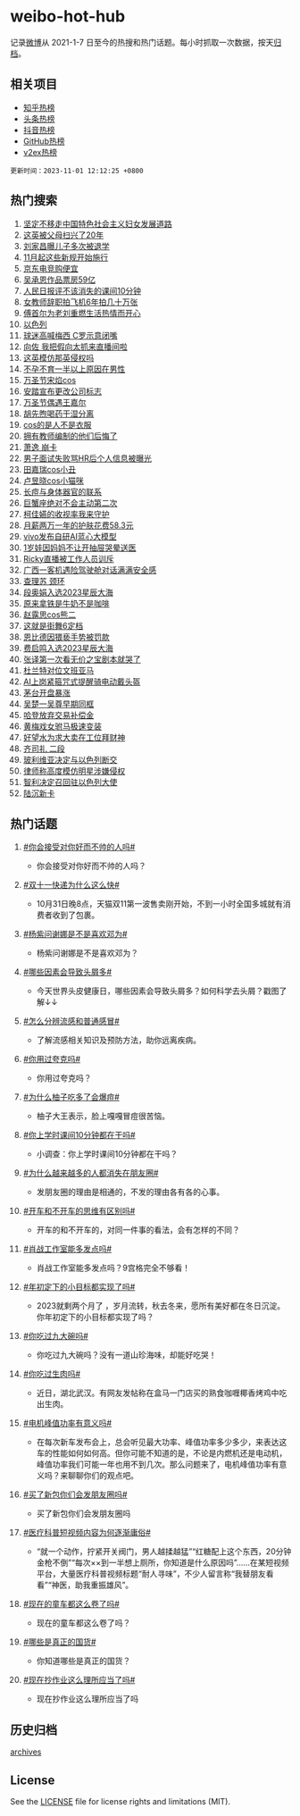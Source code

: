 # weibo-hot-hub

记录[微博](https://www.weibo.com)从 2021-1-7 日至今的热搜和热门话题。每小时抓取一次数据，按天[归档](archives)。

## 相关项目

- [知乎热榜](https://github.com/lonnyzhang423/zhihu-hot-hub)
- [头条热榜](https://github.com/lonnyzhang423/toutiao-hot-hub)
- [抖音热榜](https://github.com/lonnyzhang423/douyin-hot-hub)
- [GitHub热榜](https://github.com/lonnyzhang423/github-hot-hub)
- [v2ex热榜](https://github.com/lonnyzhang423/v2ex-hot-hub)


`更新时间：2023-11-01 12:12:25 +0800`

## 热门搜索

1. [坚定不移走中国特色社会主义妇女发展道路](https://m.weibo.cn/search?containerid=100103type%3D1%26t%3D10%26q%3D%23%E5%9D%9A%E5%AE%9A%E4%B8%8D%E7%A7%BB%E8%B5%B0%E4%B8%AD%E5%9B%BD%E7%89%B9%E8%89%B2%E7%A4%BE%E4%BC%9A%E4%B8%BB%E4%B9%89%E5%A6%87%E5%A5%B3%E5%8F%91%E5%B1%95%E9%81%93%E8%B7%AF%23&stream_entry_id=51&isnewpage=1&extparam=seat%3D1%26c_type%3D51%26pos%3D0%26cate%3D10103%26filter_type%3Drealtimehot%26q%3D%2523%25E5%259D%259A%25E5%25AE%259A%25E4%25B8%258D%25E7%25A7%25BB%25E8%25B5%25B0%25E4%25B8%25AD%25E5%259B%25BD%25E7%2589%25B9%25E8%2589%25B2%25E7%25A4%25BE%25E4%25BC%259A%25E4%25B8%25BB%25E4%25B9%2589%25E5%25A6%2587%25E5%25A5%25B3%25E5%258F%2591%25E5%25B1%2595%25E9%2581%2593%25E8%25B7%25AF%2523%26stream_entry_id%3D51%26dgr%3D0%26display_time%3D1698811944%26pre_seqid%3D1698811944221016300196)
1. [这英被父母扫兴了20年](https://m.weibo.cn/search?containerid=100103type%3D1%26t%3D10%26q%3D%23%E8%BF%99%E8%8B%B1%E8%A2%AB%E7%88%B6%E6%AF%8D%E6%89%AB%E5%85%B4%E4%BA%8620%E5%B9%B4%23&stream_entry_id=31&isnewpage=1&extparam=seat%3D1%26flag%3D1%26pos%3D0%26cate%3D5001%26lcate%3D5001%26filter_type%3Drealtimehot%26q%3D%2523%25E8%25BF%2599%25E8%258B%25B1%25E8%25A2%25AB%25E7%2588%25B6%25E6%25AF%258D%25E6%2589%25AB%25E5%2585%25B4%25E4%25BA%258620%25E5%25B9%25B4%2523%26dgr%3D0%26band_rank%3D1%26realpos%3D1%26stream_entry_id%3D31%26c_type%3D31%26display_time%3D1698811944%26pre_seqid%3D1698811944221016300196)
1. [刘家昌曝儿子多次被退学](https://m.weibo.cn/search?containerid=100103type%3D1%26t%3D10%26q%3D%23%E5%88%98%E5%AE%B6%E6%98%8C%E6%9B%9D%E5%84%BF%E5%AD%90%E5%A4%9A%E6%AC%A1%E8%A2%AB%E9%80%80%E5%AD%A6%23&stream_entry_id=31&isnewpage=1&extparam=seat%3D1%26flag%3D1%26pos%3D1%26cate%3D5001%26lcate%3D5001%26filter_type%3Drealtimehot%26q%3D%2523%25E5%2588%2598%25E5%25AE%25B6%25E6%2598%258C%25E6%259B%259D%25E5%2584%25BF%25E5%25AD%2590%25E5%25A4%259A%25E6%25AC%25A1%25E8%25A2%25AB%25E9%2580%2580%25E5%25AD%25A6%2523%26dgr%3D0%26band_rank%3D2%26realpos%3D2%26stream_entry_id%3D31%26c_type%3D31%26display_time%3D1698811944%26pre_seqid%3D1698811944221016300196)
1. [11月起这些新规开始施行](https://m.weibo.cn/search?containerid=100103type%3D1%26t%3D10%26q%3D%2311%E6%9C%88%E8%B5%B7%E8%BF%99%E4%BA%9B%E6%96%B0%E8%A7%84%E5%BC%80%E5%A7%8B%E6%96%BD%E8%A1%8C%23&stream_entry_id=31&isnewpage=1&extparam=seat%3D1%26flag%3D0%26pos%3D2%26cate%3D5001%26lcate%3D5001%26filter_type%3Drealtimehot%26q%3D%252311%25E6%259C%2588%25E8%25B5%25B7%25E8%25BF%2599%25E4%25BA%259B%25E6%2596%25B0%25E8%25A7%2584%25E5%25BC%2580%25E5%25A7%258B%25E6%2596%25BD%25E8%25A1%258C%2523%26dgr%3D0%26band_rank%3D3%26realpos%3D3%26stream_entry_id%3D31%26c_type%3D31%26display_time%3D1698811944%26pre_seqid%3D1698811944221016300196)
1. [京东电竞购便宜](https://m.weibo.cn/search?containerid=100103type%3D1%26t%3D10%26q%3D%23%E4%BA%AC%E4%B8%9C%E7%94%B5%E7%AB%9E%E8%B4%AD%E4%BE%BF%E5%AE%9C%23&stream_entry_id=31&isnewpage=1&extparam=seat%3D1%26topic_ad%3D1%26pos%3D3%26cate%3D5001%26stream_entry_id%3D31%26dgr%3D0%26band_rank%3D4%26adid%3D209895%26q%3D%2523%25E4%25BA%25AC%25E4%25B8%259C%25E7%2594%25B5%25E7%25AB%259E%25E8%25B4%25AD%25E4%25BE%25BF%25E5%25AE%259C%2523%26is_ad_pos%3D1%26lcate%3D5001%26c_type%3D31%26filter_type%3Drealtimehot%26display_time%3D1698811944%26pre_seqid%3D1698811944221016300196)
1. [吴承恩作品票房59亿](https://m.weibo.cn/search?containerid=100103type%3D1%26t%3D10%26q%3D%23%E5%90%B4%E6%89%BF%E6%81%A9%E4%BD%9C%E5%93%81%E7%A5%A8%E6%88%BF59%E4%BA%BF%23&stream_entry_id=31&isnewpage=1&extparam=seat%3D1%26flag%3D2%26pos%3D4%26cate%3D5001%26lcate%3D5001%26filter_type%3Drealtimehot%26q%3D%2523%25E5%2590%25B4%25E6%2589%25BF%25E6%2581%25A9%25E4%25BD%259C%25E5%2593%2581%25E7%25A5%25A8%25E6%2588%25BF59%25E4%25BA%25BF%2523%26dgr%3D0%26band_rank%3D4%26realpos%3D4%26stream_entry_id%3D31%26c_type%3D31%26display_time%3D1698811944%26pre_seqid%3D1698811944221016300196)
1. [人民日报评不该消失的课间10分钟](https://m.weibo.cn/search?containerid=100103type%3D1%26t%3D10%26q%3D%23%E4%BA%BA%E6%B0%91%E6%97%A5%E6%8A%A5%E8%AF%84%E4%B8%8D%E8%AF%A5%E6%B6%88%E5%A4%B1%E7%9A%84%E8%AF%BE%E9%97%B410%E5%88%86%E9%92%9F%23&stream_entry_id=31&isnewpage=1&extparam=seat%3D1%26flag%3D2%26pos%3D5%26cate%3D5001%26lcate%3D5001%26filter_type%3Drealtimehot%26q%3D%2523%25E4%25BA%25BA%25E6%25B0%2591%25E6%2597%25A5%25E6%258A%25A5%25E8%25AF%2584%25E4%25B8%258D%25E8%25AF%25A5%25E6%25B6%2588%25E5%25A4%25B1%25E7%259A%2584%25E8%25AF%25BE%25E9%2597%25B410%25E5%2588%2586%25E9%2592%259F%2523%26dgr%3D0%26band_rank%3D5%26realpos%3D5%26stream_entry_id%3D31%26c_type%3D31%26display_time%3D1698811944%26pre_seqid%3D1698811944221016300196)
1. [女教师辞职拍飞机6年拍几十万张](https://m.weibo.cn/search?containerid=100103type%3D1%26t%3D10%26q%3D%23%E5%A5%B3%E6%95%99%E5%B8%88%E8%BE%9E%E8%81%8C%E6%8B%8D%E9%A3%9E%E6%9C%BA6%E5%B9%B4%E6%8B%8D%E5%87%A0%E5%8D%81%E4%B8%87%E5%BC%A0%23&stream_entry_id=31&isnewpage=1&extparam=seat%3D1%26flag%3D32768%26pos%3D6%26cate%3D5001%26lcate%3D5001%26filter_type%3Drealtimehot%26q%3D%2523%25E5%25A5%25B3%25E6%2595%2599%25E5%25B8%2588%25E8%25BE%259E%25E8%2581%258C%25E6%258B%258D%25E9%25A3%259E%25E6%259C%25BA6%25E5%25B9%25B4%25E6%258B%258D%25E5%2587%25A0%25E5%258D%2581%25E4%25B8%2587%25E5%25BC%25A0%2523%26dgr%3D0%26band_rank%3D6%26realpos%3D6%26stream_entry_id%3D31%26c_type%3D31%26display_time%3D1698811944%26pre_seqid%3D1698811944221016300196)
1. [傅首尔为老刘重燃生活热情而开心](https://m.weibo.cn/search?containerid=100103type%3D1%26t%3D10%26q%3D%23%E5%82%85%E9%A6%96%E5%B0%94%E4%B8%BA%E8%80%81%E5%88%98%E9%87%8D%E7%87%83%E7%94%9F%E6%B4%BB%E7%83%AD%E6%83%85%E8%80%8C%E5%BC%80%E5%BF%83%23&stream_entry_id=31&isnewpage=1&extparam=seat%3D1%26flag%3D1%26pos%3D7%26cate%3D5001%26lcate%3D5001%26filter_type%3Drealtimehot%26q%3D%2523%25E5%2582%2585%25E9%25A6%2596%25E5%25B0%2594%25E4%25B8%25BA%25E8%2580%2581%25E5%2588%2598%25E9%2587%258D%25E7%2587%2583%25E7%2594%259F%25E6%25B4%25BB%25E7%2583%25AD%25E6%2583%2585%25E8%2580%258C%25E5%25BC%2580%25E5%25BF%2583%2523%26dgr%3D0%26band_rank%3D7%26realpos%3D7%26stream_entry_id%3D31%26c_type%3D31%26display_time%3D1698811944%26pre_seqid%3D1698811944221016300196)
1. [以色列](https://m.weibo.cn/search?containerid=100103type%3D1%26t%3D10%26q%3D%23%E4%BB%A5%E8%89%B2%E5%88%97%23&stream_entry_id=31&isnewpage=1&extparam=seat%3D1%26flag%3D16%26pos%3D8%26cate%3D5001%26lcate%3D5001%26filter_type%3Drealtimehot%26q%3D%2523%25E4%25BB%25A5%25E8%2589%25B2%25E5%2588%2597%2523%26dgr%3D0%26band_rank%3D8%26realpos%3D8%26stream_entry_id%3D31%26c_type%3D31%26display_time%3D1698811944%26pre_seqid%3D1698811944221016300196)
1. [球迷高喊梅西 C罗示意闭嘴](https://m.weibo.cn/search?containerid=100103type%3D1%26t%3D10%26q%3D%E7%90%83%E8%BF%B7%E9%AB%98%E5%96%8A%E6%A2%85%E8%A5%BF+C%E7%BD%97%E7%A4%BA%E6%84%8F%E9%97%AD%E5%98%B4&stream_entry_id=31&isnewpage=1&extparam=seat%3D1%26flag%3D1%26pos%3D9%26cate%3D5001%26lcate%3D5001%26filter_type%3Drealtimehot%26q%3D%25E7%2590%2583%25E8%25BF%25B7%25E9%25AB%2598%25E5%2596%258A%25E6%25A2%2585%25E8%25A5%25BF%2520C%25E7%25BD%2597%25E7%25A4%25BA%25E6%2584%258F%25E9%2597%25AD%25E5%2598%25B4%26dgr%3D0%26band_rank%3D9%26realpos%3D9%26stream_entry_id%3D31%26c_type%3D31%26display_time%3D1698811944%26pre_seqid%3D1698811944221016300196)
1. [向佐 我把假向太抓来直播间啦](https://m.weibo.cn/search?containerid=100103type%3D1%26t%3D10%26q%3D%E5%90%91%E4%BD%90+%E6%88%91%E6%8A%8A%E5%81%87%E5%90%91%E5%A4%AA%E6%8A%93%E6%9D%A5%E7%9B%B4%E6%92%AD%E9%97%B4%E5%95%A6&stream_entry_id=31&isnewpage=1&extparam=seat%3D1%26flag%3D0%26pos%3D10%26cate%3D5001%26lcate%3D5001%26filter_type%3Drealtimehot%26q%3D%25E5%2590%2591%25E4%25BD%2590%2520%25E6%2588%2591%25E6%258A%258A%25E5%2581%2587%25E5%2590%2591%25E5%25A4%25AA%25E6%258A%2593%25E6%259D%25A5%25E7%259B%25B4%25E6%2592%25AD%25E9%2597%25B4%25E5%2595%25A6%26dgr%3D0%26band_rank%3D10%26realpos%3D10%26stream_entry_id%3D31%26c_type%3D31%26display_time%3D1698811944%26pre_seqid%3D1698811944221016300196)
1. [这英模仿那英侵权吗](https://m.weibo.cn/search?containerid=100103type%3D1%26t%3D10%26q%3D%23%E8%BF%99%E8%8B%B1%E6%A8%A1%E4%BB%BF%E9%82%A3%E8%8B%B1%E4%BE%B5%E6%9D%83%E5%90%97%23&stream_entry_id=31&isnewpage=1&extparam=seat%3D1%26flag%3D1%26pos%3D11%26cate%3D5001%26lcate%3D5001%26filter_type%3Drealtimehot%26q%3D%2523%25E8%25BF%2599%25E8%258B%25B1%25E6%25A8%25A1%25E4%25BB%25BF%25E9%2582%25A3%25E8%258B%25B1%25E4%25BE%25B5%25E6%259D%2583%25E5%2590%2597%2523%26dgr%3D0%26band_rank%3D11%26realpos%3D11%26stream_entry_id%3D31%26c_type%3D31%26display_time%3D1698811944%26pre_seqid%3D1698811944221016300196)
1. [不孕不育一半以上原因在男性](https://m.weibo.cn/search?containerid=100103type%3D1%26t%3D10%26q%3D%23%E4%B8%8D%E5%AD%95%E4%B8%8D%E8%82%B2%E4%B8%80%E5%8D%8A%E4%BB%A5%E4%B8%8A%E5%8E%9F%E5%9B%A0%E5%9C%A8%E7%94%B7%E6%80%A7%23&stream_entry_id=31&isnewpage=1&extparam=seat%3D1%26flag%3D1%26pos%3D12%26cate%3D5001%26lcate%3D5001%26filter_type%3Drealtimehot%26q%3D%2523%25E4%25B8%258D%25E5%25AD%2595%25E4%25B8%258D%25E8%2582%25B2%25E4%25B8%2580%25E5%258D%258A%25E4%25BB%25A5%25E4%25B8%258A%25E5%258E%259F%25E5%259B%25A0%25E5%259C%25A8%25E7%2594%25B7%25E6%2580%25A7%2523%26dgr%3D0%26band_rank%3D12%26realpos%3D12%26stream_entry_id%3D31%26c_type%3D31%26display_time%3D1698811944%26pre_seqid%3D1698811944221016300196)
1. [万圣节宋焰cos](https://m.weibo.cn/search?containerid=100103type%3D1%26t%3D10%26q%3D%23%E4%B8%87%E5%9C%A3%E8%8A%82%E5%AE%8B%E7%84%B0cos%23&stream_entry_id=31&isnewpage=1&extparam=seat%3D1%26flag%3D1%26pos%3D13%26cate%3D5001%26lcate%3D5001%26filter_type%3Drealtimehot%26q%3D%2523%25E4%25B8%2587%25E5%259C%25A3%25E8%258A%2582%25E5%25AE%258B%25E7%2584%25B0cos%2523%26dgr%3D0%26band_rank%3D13%26realpos%3D13%26stream_entry_id%3D31%26c_type%3D31%26display_time%3D1698811944%26pre_seqid%3D1698811944221016300196)
1. [安踏宣布更改公司标志](https://m.weibo.cn/search?containerid=100103type%3D1%26t%3D10%26q%3D%23%E5%AE%89%E8%B8%8F%E5%AE%A3%E5%B8%83%E6%9B%B4%E6%94%B9%E5%85%AC%E5%8F%B8%E6%A0%87%E5%BF%97%23&stream_entry_id=31&isnewpage=1&extparam=seat%3D1%26flag%3D0%26pos%3D14%26cate%3D5001%26lcate%3D5001%26filter_type%3Drealtimehot%26q%3D%2523%25E5%25AE%2589%25E8%25B8%258F%25E5%25AE%25A3%25E5%25B8%2583%25E6%259B%25B4%25E6%2594%25B9%25E5%2585%25AC%25E5%258F%25B8%25E6%25A0%2587%25E5%25BF%2597%2523%26dgr%3D0%26band_rank%3D14%26realpos%3D14%26stream_entry_id%3D31%26c_type%3D31%26display_time%3D1698811944%26pre_seqid%3D1698811944221016300196)
1. [万圣节偶遇王嘉尔](https://m.weibo.cn/search?containerid=100103type%3D1%26t%3D10%26q%3D%23%E4%B8%87%E5%9C%A3%E8%8A%82%E5%81%B6%E9%81%87%E7%8E%8B%E5%98%89%E5%B0%94%23&stream_entry_id=31&isnewpage=1&extparam=seat%3D1%26flag%3D1%26pos%3D15%26cate%3D5001%26lcate%3D5001%26filter_type%3Drealtimehot%26q%3D%2523%25E4%25B8%2587%25E5%259C%25A3%25E8%258A%2582%25E5%2581%25B6%25E9%2581%2587%25E7%258E%258B%25E5%2598%2589%25E5%25B0%2594%2523%26dgr%3D0%26band_rank%3D15%26realpos%3D15%26stream_entry_id%3D31%26c_type%3D31%26display_time%3D1698811944%26pre_seqid%3D1698811944221016300196)
1. [胡先煦喝药干湿分离](https://m.weibo.cn/search?containerid=100103type%3D1%26t%3D10%26q%3D%23%E8%83%A1%E5%85%88%E7%85%A6%E5%96%9D%E8%8D%AF%E5%B9%B2%E6%B9%BF%E5%88%86%E7%A6%BB%23&stream_entry_id=31&isnewpage=1&extparam=seat%3D1%26flag%3D1%26pos%3D16%26cate%3D5001%26lcate%3D5001%26filter_type%3Drealtimehot%26q%3D%2523%25E8%2583%25A1%25E5%2585%2588%25E7%2585%25A6%25E5%2596%259D%25E8%258D%25AF%25E5%25B9%25B2%25E6%25B9%25BF%25E5%2588%2586%25E7%25A6%25BB%2523%26dgr%3D0%26band_rank%3D16%26realpos%3D16%26stream_entry_id%3D31%26c_type%3D31%26display_time%3D1698811944%26pre_seqid%3D1698811944221016300196)
1. [cos的是人不是衣服](https://m.weibo.cn/search?containerid=100103type%3D1%26t%3D10%26q%3D%23cos%E7%9A%84%E6%98%AF%E4%BA%BA%E4%B8%8D%E6%98%AF%E8%A1%A3%E6%9C%8D%23&stream_entry_id=31&isnewpage=1&extparam=seat%3D1%26flag%3D1%26pos%3D17%26cate%3D5001%26lcate%3D5001%26filter_type%3Drealtimehot%26q%3D%2523cos%25E7%259A%2584%25E6%2598%25AF%25E4%25BA%25BA%25E4%25B8%258D%25E6%2598%25AF%25E8%25A1%25A3%25E6%259C%258D%2523%26dgr%3D0%26band_rank%3D17%26realpos%3D17%26stream_entry_id%3D31%26c_type%3D31%26display_time%3D1698811944%26pre_seqid%3D1698811944221016300196)
1. [拥有教师编制的他们后悔了](https://m.weibo.cn/search?containerid=100103type%3D1%26t%3D10%26q%3D%23%E6%8B%A5%E6%9C%89%E6%95%99%E5%B8%88%E7%BC%96%E5%88%B6%E7%9A%84%E4%BB%96%E4%BB%AC%E5%90%8E%E6%82%94%E4%BA%86%23&stream_entry_id=31&isnewpage=1&extparam=seat%3D1%26flag%3D0%26pos%3D18%26cate%3D5001%26lcate%3D5001%26filter_type%3Drealtimehot%26q%3D%2523%25E6%258B%25A5%25E6%259C%2589%25E6%2595%2599%25E5%25B8%2588%25E7%25BC%2596%25E5%2588%25B6%25E7%259A%2584%25E4%25BB%2596%25E4%25BB%25AC%25E5%2590%258E%25E6%2582%2594%25E4%25BA%2586%2523%26dgr%3D0%26band_rank%3D18%26realpos%3D18%26stream_entry_id%3D31%26c_type%3D31%26display_time%3D1698811944%26pre_seqid%3D1698811944221016300196)
1. [萧逸 崩卡](https://m.weibo.cn/search?containerid=100103type%3D1%26t%3D10%26q%3D%E8%90%A7%E9%80%B8+%E5%B4%A9%E5%8D%A1&stream_entry_id=31&isnewpage=1&extparam=seat%3D1%26flag%3D1%26pos%3D19%26cate%3D5001%26lcate%3D5001%26filter_type%3Drealtimehot%26q%3D%25E8%2590%25A7%25E9%2580%25B8%2520%25E5%25B4%25A9%25E5%258D%25A1%26dgr%3D0%26band_rank%3D19%26realpos%3D19%26stream_entry_id%3D31%26c_type%3D31%26display_time%3D1698811944%26pre_seqid%3D1698811944221016300196)
1. [男子面试失败骂HR后个人信息被曝光](https://m.weibo.cn/search?containerid=100103type%3D1%26t%3D10%26q%3D%23%E7%94%B7%E5%AD%90%E9%9D%A2%E8%AF%95%E5%A4%B1%E8%B4%A5%E9%AA%82HR%E5%90%8E%E4%B8%AA%E4%BA%BA%E4%BF%A1%E6%81%AF%E8%A2%AB%E6%9B%9D%E5%85%89%23&stream_entry_id=31&isnewpage=1&extparam=seat%3D1%26flag%3D0%26pos%3D20%26cate%3D5001%26lcate%3D5001%26filter_type%3Drealtimehot%26q%3D%2523%25E7%2594%25B7%25E5%25AD%2590%25E9%259D%25A2%25E8%25AF%2595%25E5%25A4%25B1%25E8%25B4%25A5%25E9%25AA%2582HR%25E5%2590%258E%25E4%25B8%25AA%25E4%25BA%25BA%25E4%25BF%25A1%25E6%2581%25AF%25E8%25A2%25AB%25E6%259B%259D%25E5%2585%2589%2523%26dgr%3D0%26band_rank%3D20%26realpos%3D20%26stream_entry_id%3D31%26c_type%3D31%26display_time%3D1698811944%26pre_seqid%3D1698811944221016300196)
1. [田嘉瑞cos小丑](https://m.weibo.cn/search?containerid=100103type%3D1%26t%3D10%26q%3D%E7%94%B0%E5%98%89%E7%91%9Ecos%E5%B0%8F%E4%B8%91&stream_entry_id=31&isnewpage=1&extparam=seat%3D1%26flag%3D1%26pos%3D21%26cate%3D5001%26lcate%3D5001%26filter_type%3Drealtimehot%26q%3D%25E7%2594%25B0%25E5%2598%2589%25E7%2591%259Ecos%25E5%25B0%258F%25E4%25B8%2591%26dgr%3D0%26band_rank%3D21%26realpos%3D21%26stream_entry_id%3D31%26c_type%3D31%26display_time%3D1698811944%26pre_seqid%3D1698811944221016300196)
1. [卢昱晓cos小猫咪](https://m.weibo.cn/search?containerid=100103type%3D1%26t%3D10%26q%3D%23%E5%8D%A2%E6%98%B1%E6%99%93cos%E5%B0%8F%E7%8C%AB%E5%92%AA%23&stream_entry_id=31&isnewpage=1&extparam=seat%3D1%26flag%3D1%26pos%3D22%26cate%3D5001%26lcate%3D5001%26filter_type%3Drealtimehot%26q%3D%2523%25E5%258D%25A2%25E6%2598%25B1%25E6%2599%2593cos%25E5%25B0%258F%25E7%258C%25AB%25E5%2592%25AA%2523%26dgr%3D0%26band_rank%3D22%26realpos%3D22%26stream_entry_id%3D31%26c_type%3D31%26display_time%3D1698811944%26pre_seqid%3D1698811944221016300196)
1. [长痘与身体器官的联系](https://m.weibo.cn/search?containerid=100103type%3D1%26t%3D10%26q%3D%E9%95%BF%E7%97%98%E4%B8%8E%E8%BA%AB%E4%BD%93%E5%99%A8%E5%AE%98%E7%9A%84%E8%81%94%E7%B3%BB&stream_entry_id=31&isnewpage=1&extparam=seat%3D1%26flag%3D0%26pos%3D23%26cate%3D5001%26lcate%3D5001%26filter_type%3Drealtimehot%26q%3D%25E9%2595%25BF%25E7%2597%2598%25E4%25B8%258E%25E8%25BA%25AB%25E4%25BD%2593%25E5%2599%25A8%25E5%25AE%2598%25E7%259A%2584%25E8%2581%2594%25E7%25B3%25BB%26dgr%3D0%26band_rank%3D23%26realpos%3D23%26stream_entry_id%3D31%26c_type%3D31%26display_time%3D1698811944%26pre_seqid%3D1698811944221016300196)
1. [巨蟹座绝对不会主动第二次](https://m.weibo.cn/search?containerid=100103type%3D1%26t%3D10%26q%3D%E5%B7%A8%E8%9F%B9%E5%BA%A7%E7%BB%9D%E5%AF%B9%E4%B8%8D%E4%BC%9A%E4%B8%BB%E5%8A%A8%E7%AC%AC%E4%BA%8C%E6%AC%A1&stream_entry_id=31&isnewpage=1&extparam=seat%3D1%26flag%3D1%26pos%3D24%26cate%3D5001%26lcate%3D5001%26filter_type%3Drealtimehot%26q%3D%25E5%25B7%25A8%25E8%259F%25B9%25E5%25BA%25A7%25E7%25BB%259D%25E5%25AF%25B9%25E4%25B8%258D%25E4%25BC%259A%25E4%25B8%25BB%25E5%258A%25A8%25E7%25AC%25AC%25E4%25BA%258C%25E6%25AC%25A1%26dgr%3D0%26band_rank%3D24%26realpos%3D24%26stream_entry_id%3D31%26c_type%3D31%26display_time%3D1698811944%26pre_seqid%3D1698811944221016300196)
1. [柯佳嬿的收视率我来守护](https://m.weibo.cn/search?containerid=100103type%3D1%26t%3D10%26q%3D%E6%9F%AF%E4%BD%B3%E5%AC%BF%E7%9A%84%E6%94%B6%E8%A7%86%E7%8E%87%E6%88%91%E6%9D%A5%E5%AE%88%E6%8A%A4&stream_entry_id=31&isnewpage=1&extparam=seat%3D1%26flag%3D1%26pos%3D25%26cate%3D5001%26lcate%3D5001%26filter_type%3Drealtimehot%26q%3D%25E6%259F%25AF%25E4%25BD%25B3%25E5%25AC%25BF%25E7%259A%2584%25E6%2594%25B6%25E8%25A7%2586%25E7%258E%2587%25E6%2588%2591%25E6%259D%25A5%25E5%25AE%2588%25E6%258A%25A4%26dgr%3D0%26band_rank%3D25%26realpos%3D25%26stream_entry_id%3D31%26c_type%3D31%26display_time%3D1698811944%26pre_seqid%3D1698811944221016300196)
1. [月薪两万一年的护肤花费58.3元](https://m.weibo.cn/search?containerid=100103type%3D1%26t%3D10%26q%3D%23%E6%9C%88%E8%96%AA%E4%B8%A4%E4%B8%87%E4%B8%80%E5%B9%B4%E7%9A%84%E6%8A%A4%E8%82%A4%E8%8A%B1%E8%B4%B958.3%E5%85%83%23&stream_entry_id=31&isnewpage=1&extparam=seat%3D1%26flag%3D0%26pos%3D26%26cate%3D5001%26lcate%3D5001%26filter_type%3Drealtimehot%26q%3D%2523%25E6%259C%2588%25E8%2596%25AA%25E4%25B8%25A4%25E4%25B8%2587%25E4%25B8%2580%25E5%25B9%25B4%25E7%259A%2584%25E6%258A%25A4%25E8%2582%25A4%25E8%258A%25B1%25E8%25B4%25B958.3%25E5%2585%2583%2523%26dgr%3D0%26band_rank%3D26%26realpos%3D26%26stream_entry_id%3D31%26c_type%3D31%26display_time%3D1698811944%26pre_seqid%3D1698811944221016300196)
1. [vivo发布自研AI蓝心大模型](https://m.weibo.cn/search?containerid=100103type%3D1%26t%3D10%26q%3D%23vivo%E5%8F%91%E5%B8%83%E8%87%AA%E7%A0%94AI%E8%93%9D%E5%BF%83%E5%A4%A7%E6%A8%A1%E5%9E%8B%23&stream_entry_id=31&isnewpage=1&extparam=seat%3D1%26flag%3D0%26pos%3D27%26cate%3D5001%26lcate%3D5001%26filter_type%3Drealtimehot%26q%3D%2523vivo%25E5%258F%2591%25E5%25B8%2583%25E8%2587%25AA%25E7%25A0%2594AI%25E8%2593%259D%25E5%25BF%2583%25E5%25A4%25A7%25E6%25A8%25A1%25E5%259E%258B%2523%26dgr%3D0%26band_rank%3D27%26realpos%3D27%26stream_entry_id%3D31%26c_type%3D31%26adid%3D209789%26display_time%3D1698811944%26pre_seqid%3D1698811944221016300196)
1. [1岁娃因妈妈不让开抽屉哭晕送医](https://m.weibo.cn/search?containerid=100103type%3D1%26t%3D10%26q%3D%231%E5%B2%81%E5%A8%83%E5%9B%A0%E5%A6%88%E5%A6%88%E4%B8%8D%E8%AE%A9%E5%BC%80%E6%8A%BD%E5%B1%89%E5%93%AD%E6%99%95%E9%80%81%E5%8C%BB%23&stream_entry_id=31&isnewpage=1&extparam=seat%3D1%26flag%3D0%26pos%3D28%26cate%3D5001%26lcate%3D5001%26filter_type%3Drealtimehot%26q%3D%25231%25E5%25B2%2581%25E5%25A8%2583%25E5%259B%25A0%25E5%25A6%2588%25E5%25A6%2588%25E4%25B8%258D%25E8%25AE%25A9%25E5%25BC%2580%25E6%258A%25BD%25E5%25B1%2589%25E5%2593%25AD%25E6%2599%2595%25E9%2580%2581%25E5%258C%25BB%2523%26dgr%3D0%26band_rank%3D28%26realpos%3D28%26stream_entry_id%3D31%26c_type%3D31%26display_time%3D1698811944%26pre_seqid%3D1698811944221016300196)
1. [Ricky直播被工作人员训斥](https://m.weibo.cn/search?containerid=100103type%3D1%26t%3D10%26q%3D%23Ricky%E7%9B%B4%E6%92%AD%E8%A2%AB%E5%B7%A5%E4%BD%9C%E4%BA%BA%E5%91%98%E8%AE%AD%E6%96%A5%23&stream_entry_id=31&isnewpage=1&extparam=seat%3D1%26flag%3D1%26pos%3D29%26cate%3D5001%26lcate%3D5001%26filter_type%3Drealtimehot%26q%3D%2523Ricky%25E7%259B%25B4%25E6%2592%25AD%25E8%25A2%25AB%25E5%25B7%25A5%25E4%25BD%259C%25E4%25BA%25BA%25E5%2591%2598%25E8%25AE%25AD%25E6%2596%25A5%2523%26dgr%3D0%26band_rank%3D29%26realpos%3D29%26stream_entry_id%3D31%26c_type%3D31%26display_time%3D1698811944%26pre_seqid%3D1698811944221016300196)
1. [广西一客机遇险驾驶舱对话满满安全感](https://m.weibo.cn/search?containerid=100103type%3D1%26t%3D10%26q%3D%23%E5%B9%BF%E8%A5%BF%E4%B8%80%E5%AE%A2%E6%9C%BA%E9%81%87%E9%99%A9%E9%A9%BE%E9%A9%B6%E8%88%B1%E5%AF%B9%E8%AF%9D%E6%BB%A1%E6%BB%A1%E5%AE%89%E5%85%A8%E6%84%9F%23&stream_entry_id=31&isnewpage=1&extparam=seat%3D1%26flag%3D32768%26pos%3D30%26cate%3D5001%26lcate%3D5001%26filter_type%3Drealtimehot%26q%3D%2523%25E5%25B9%25BF%25E8%25A5%25BF%25E4%25B8%2580%25E5%25AE%25A2%25E6%259C%25BA%25E9%2581%2587%25E9%2599%25A9%25E9%25A9%25BE%25E9%25A9%25B6%25E8%2588%25B1%25E5%25AF%25B9%25E8%25AF%259D%25E6%25BB%25A1%25E6%25BB%25A1%25E5%25AE%2589%25E5%2585%25A8%25E6%2584%259F%2523%26dgr%3D0%26band_rank%3D30%26realpos%3D30%26stream_entry_id%3D31%26c_type%3D31%26display_time%3D1698811944%26pre_seqid%3D1698811944221016300196)
1. [查理苏 颈环](https://m.weibo.cn/search?containerid=100103type%3D1%26t%3D10%26q%3D%E6%9F%A5%E7%90%86%E8%8B%8F+%E9%A2%88%E7%8E%AF&stream_entry_id=31&isnewpage=1&extparam=seat%3D1%26flag%3D1%26pos%3D31%26cate%3D5001%26lcate%3D5001%26filter_type%3Drealtimehot%26q%3D%25E6%259F%25A5%25E7%2590%2586%25E8%258B%258F%2520%25E9%25A2%2588%25E7%258E%25AF%26dgr%3D0%26band_rank%3D31%26realpos%3D31%26stream_entry_id%3D31%26c_type%3D31%26display_time%3D1698811944%26pre_seqid%3D1698811944221016300196)
1. [段奥娟入选2023星辰大海](https://m.weibo.cn/search?containerid=100103type%3D1%26t%3D10%26q%3D%23%E6%AE%B5%E5%A5%A5%E5%A8%9F%E5%85%A5%E9%80%892023%E6%98%9F%E8%BE%B0%E5%A4%A7%E6%B5%B7%23&stream_entry_id=31&isnewpage=1&extparam=seat%3D1%26flag%3D0%26pos%3D32%26cate%3D5001%26lcate%3D5001%26filter_type%3Drealtimehot%26q%3D%2523%25E6%25AE%25B5%25E5%25A5%25A5%25E5%25A8%259F%25E5%2585%25A5%25E9%2580%25892023%25E6%2598%259F%25E8%25BE%25B0%25E5%25A4%25A7%25E6%25B5%25B7%2523%26dgr%3D0%26band_rank%3D32%26realpos%3D32%26stream_entry_id%3D31%26c_type%3D31%26display_time%3D1698811944%26pre_seqid%3D1698811944221016300196)
1. [原来拿铁是牛奶不是咖啡](https://m.weibo.cn/search?containerid=100103type%3D1%26t%3D10%26q%3D%23%E5%8E%9F%E6%9D%A5%E6%8B%BF%E9%93%81%E6%98%AF%E7%89%9B%E5%A5%B6%E4%B8%8D%E6%98%AF%E5%92%96%E5%95%A1%23&stream_entry_id=31&isnewpage=1&extparam=seat%3D1%26flag%3D0%26pos%3D33%26cate%3D5001%26lcate%3D5001%26filter_type%3Drealtimehot%26q%3D%2523%25E5%258E%259F%25E6%259D%25A5%25E6%258B%25BF%25E9%2593%2581%25E6%2598%25AF%25E7%2589%259B%25E5%25A5%25B6%25E4%25B8%258D%25E6%2598%25AF%25E5%2592%2596%25E5%2595%25A1%2523%26dgr%3D0%26band_rank%3D33%26realpos%3D33%26stream_entry_id%3D31%26c_type%3D31%26display_time%3D1698811944%26pre_seqid%3D1698811944221016300196)
1. [赵露思cos熊二](https://m.weibo.cn/search?containerid=100103type%3D1%26t%3D10%26q%3D%23%E8%B5%B5%E9%9C%B2%E6%80%9Dcos%E7%86%8A%E4%BA%8C%23&stream_entry_id=31&isnewpage=1&extparam=seat%3D1%26flag%3D0%26pos%3D34%26cate%3D5001%26lcate%3D5001%26filter_type%3Drealtimehot%26q%3D%2523%25E8%25B5%25B5%25E9%259C%25B2%25E6%2580%259Dcos%25E7%2586%258A%25E4%25BA%258C%2523%26dgr%3D0%26band_rank%3D34%26realpos%3D34%26stream_entry_id%3D31%26c_type%3D31%26display_time%3D1698811944%26pre_seqid%3D1698811944221016300196)
1. [这就是街舞6定档](https://m.weibo.cn/search?containerid=100103type%3D1%26t%3D10%26q%3D%23%E8%BF%99%E5%B0%B1%E6%98%AF%E8%A1%97%E8%88%9E6%E5%AE%9A%E6%A1%A3%23&stream_entry_id=31&isnewpage=1&extparam=seat%3D1%26flag%3D1%26pos%3D35%26cate%3D5001%26lcate%3D5001%26filter_type%3Drealtimehot%26q%3D%2523%25E8%25BF%2599%25E5%25B0%25B1%25E6%2598%25AF%25E8%25A1%2597%25E8%2588%259E6%25E5%25AE%259A%25E6%25A1%25A3%2523%26dgr%3D0%26band_rank%3D35%26realpos%3D35%26stream_entry_id%3D31%26c_type%3D31%26display_time%3D1698811944%26pre_seqid%3D1698811944221016300196)
1. [恩比德因猥亵手势被罚款](https://m.weibo.cn/search?containerid=100103type%3D1%26t%3D10%26q%3D%23%E6%81%A9%E6%AF%94%E5%BE%B7%E5%9B%A0%E7%8C%A5%E4%BA%B5%E6%89%8B%E5%8A%BF%E8%A2%AB%E7%BD%9A%E6%AC%BE%23&stream_entry_id=31&isnewpage=1&extparam=seat%3D1%26flag%3D1%26pos%3D36%26cate%3D5001%26lcate%3D5001%26filter_type%3Drealtimehot%26q%3D%2523%25E6%2581%25A9%25E6%25AF%2594%25E5%25BE%25B7%25E5%259B%25A0%25E7%258C%25A5%25E4%25BA%25B5%25E6%2589%258B%25E5%258A%25BF%25E8%25A2%25AB%25E7%25BD%259A%25E6%25AC%25BE%2523%26dgr%3D0%26band_rank%3D36%26realpos%3D36%26stream_entry_id%3D31%26c_type%3D31%26display_time%3D1698811944%26pre_seqid%3D1698811944221016300196)
1. [费启鸣入选2023星辰大海](https://m.weibo.cn/search?containerid=100103type%3D1%26t%3D10%26q%3D%23%E8%B4%B9%E5%90%AF%E9%B8%A3%E5%85%A5%E9%80%892023%E6%98%9F%E8%BE%B0%E5%A4%A7%E6%B5%B7%23&stream_entry_id=31&isnewpage=1&extparam=seat%3D1%26flag%3D0%26pos%3D37%26cate%3D5001%26lcate%3D5001%26filter_type%3Drealtimehot%26q%3D%2523%25E8%25B4%25B9%25E5%2590%25AF%25E9%25B8%25A3%25E5%2585%25A5%25E9%2580%25892023%25E6%2598%259F%25E8%25BE%25B0%25E5%25A4%25A7%25E6%25B5%25B7%2523%26dgr%3D0%26band_rank%3D37%26realpos%3D37%26stream_entry_id%3D31%26c_type%3D31%26display_time%3D1698811944%26pre_seqid%3D1698811944221016300196)
1. [张译第一次看无价之宝剧本就哭了](https://m.weibo.cn/search?containerid=100103type%3D1%26t%3D10%26q%3D%23%E5%BC%A0%E8%AF%91%E7%AC%AC%E4%B8%80%E6%AC%A1%E7%9C%8B%E6%97%A0%E4%BB%B7%E4%B9%8B%E5%AE%9D%E5%89%A7%E6%9C%AC%E5%B0%B1%E5%93%AD%E4%BA%86%23&stream_entry_id=31&isnewpage=1&extparam=seat%3D1%26flag%3D1%26pos%3D38%26cate%3D5001%26lcate%3D5001%26filter_type%3Drealtimehot%26q%3D%2523%25E5%25BC%25A0%25E8%25AF%2591%25E7%25AC%25AC%25E4%25B8%2580%25E6%25AC%25A1%25E7%259C%258B%25E6%2597%25A0%25E4%25BB%25B7%25E4%25B9%258B%25E5%25AE%259D%25E5%2589%25A7%25E6%259C%25AC%25E5%25B0%25B1%25E5%2593%25AD%25E4%25BA%2586%2523%26dgr%3D0%26band_rank%3D38%26realpos%3D38%26stream_entry_id%3D31%26c_type%3D31%26display_time%3D1698811944%26pre_seqid%3D1698811944221016300196)
1. [杜兰特对位文班亚马](https://m.weibo.cn/search?containerid=100103type%3D1%26t%3D10%26q%3D%23%E6%9D%9C%E5%85%B0%E7%89%B9%E5%AF%B9%E4%BD%8D%E6%96%87%E7%8F%AD%E4%BA%9A%E9%A9%AC%23&stream_entry_id=31&isnewpage=1&extparam=seat%3D1%26flag%3D1%26pos%3D39%26cate%3D5001%26lcate%3D5001%26filter_type%3Drealtimehot%26q%3D%2523%25E6%259D%259C%25E5%2585%25B0%25E7%2589%25B9%25E5%25AF%25B9%25E4%25BD%258D%25E6%2596%2587%25E7%258F%25AD%25E4%25BA%259A%25E9%25A9%25AC%2523%26dgr%3D0%26band_rank%3D39%26realpos%3D39%26stream_entry_id%3D31%26c_type%3D31%26display_time%3D1698811944%26pre_seqid%3D1698811944221016300196)
1. [AI上岗紧箍咒式提醒骑电动戴头盔](https://m.weibo.cn/search?containerid=100103type%3D1%26t%3D10%26q%3D%23AI%E4%B8%8A%E5%B2%97%E7%B4%A7%E7%AE%8D%E5%92%92%E5%BC%8F%E6%8F%90%E9%86%92%E9%AA%91%E7%94%B5%E5%8A%A8%E6%88%B4%E5%A4%B4%E7%9B%94%23&stream_entry_id=31&isnewpage=1&extparam=seat%3D1%26flag%3D32768%26pos%3D40%26cate%3D5001%26lcate%3D5001%26filter_type%3Drealtimehot%26q%3D%2523AI%25E4%25B8%258A%25E5%25B2%2597%25E7%25B4%25A7%25E7%25AE%258D%25E5%2592%2592%25E5%25BC%258F%25E6%258F%2590%25E9%2586%2592%25E9%25AA%2591%25E7%2594%25B5%25E5%258A%25A8%25E6%2588%25B4%25E5%25A4%25B4%25E7%259B%2594%2523%26dgr%3D0%26band_rank%3D40%26realpos%3D40%26stream_entry_id%3D31%26c_type%3D31%26display_time%3D1698811944%26pre_seqid%3D1698811944221016300196)
1. [茅台开盘暴涨](https://m.weibo.cn/search?containerid=100103type%3D1%26t%3D10%26q%3D%23%E8%8C%85%E5%8F%B0%E5%BC%80%E7%9B%98%E6%9A%B4%E6%B6%A8%23&stream_entry_id=31&isnewpage=1&extparam=seat%3D1%26flag%3D0%26pos%3D41%26cate%3D5001%26lcate%3D5001%26filter_type%3Drealtimehot%26q%3D%2523%25E8%258C%2585%25E5%258F%25B0%25E5%25BC%2580%25E7%259B%2598%25E6%259A%25B4%25E6%25B6%25A8%2523%26dgr%3D0%26band_rank%3D41%26realpos%3D41%26stream_entry_id%3D31%26c_type%3D31%26display_time%3D1698811944%26pre_seqid%3D1698811944221016300196)
1. [吴楚一吴尊早期同框](https://m.weibo.cn/search?containerid=100103type%3D1%26t%3D10%26q%3D%23%E5%90%B4%E6%A5%9A%E4%B8%80%E5%90%B4%E5%B0%8A%E6%97%A9%E6%9C%9F%E5%90%8C%E6%A1%86%23&stream_entry_id=31&isnewpage=1&extparam=seat%3D1%26flag%3D0%26pos%3D42%26cate%3D5001%26lcate%3D5001%26filter_type%3Drealtimehot%26q%3D%2523%25E5%2590%25B4%25E6%25A5%259A%25E4%25B8%2580%25E5%2590%25B4%25E5%25B0%258A%25E6%2597%25A9%25E6%259C%259F%25E5%2590%258C%25E6%25A1%2586%2523%26dgr%3D0%26band_rank%3D42%26realpos%3D42%26stream_entry_id%3D31%26c_type%3D31%26display_time%3D1698811944%26pre_seqid%3D1698811944221016300196)
1. [哈登放弃交易补偿金](https://m.weibo.cn/search?containerid=100103type%3D1%26t%3D10%26q%3D%23%E5%93%88%E7%99%BB%E6%94%BE%E5%BC%83%E4%BA%A4%E6%98%93%E8%A1%A5%E5%81%BF%E9%87%91%23&stream_entry_id=31&isnewpage=1&extparam=seat%3D1%26flag%3D0%26pos%3D43%26cate%3D5001%26lcate%3D5001%26filter_type%3Drealtimehot%26q%3D%2523%25E5%2593%2588%25E7%2599%25BB%25E6%2594%25BE%25E5%25BC%2583%25E4%25BA%25A4%25E6%2598%2593%25E8%25A1%25A5%25E5%2581%25BF%25E9%2587%2591%2523%26dgr%3D0%26band_rank%3D43%26realpos%3D43%26stream_entry_id%3D31%26c_type%3D31%26display_time%3D1698811944%26pre_seqid%3D1698811944221016300196)
1. [黄梅戏女驸马极速变装](https://m.weibo.cn/search?containerid=100103type%3D1%26t%3D10%26q%3D%E9%BB%84%E6%A2%85%E6%88%8F%E5%A5%B3%E9%A9%B8%E9%A9%AC%E6%9E%81%E9%80%9F%E5%8F%98%E8%A3%85&stream_entry_id=31&isnewpage=1&extparam=seat%3D1%26flag%3D1%26pos%3D44%26cate%3D5001%26lcate%3D5001%26filter_type%3Drealtimehot%26q%3D%25E9%25BB%2584%25E6%25A2%2585%25E6%2588%258F%25E5%25A5%25B3%25E9%25A9%25B8%25E9%25A9%25AC%25E6%259E%2581%25E9%2580%259F%25E5%258F%2598%25E8%25A3%2585%26dgr%3D0%26band_rank%3D44%26realpos%3D44%26stream_entry_id%3D31%26c_type%3D31%26display_time%3D1698811944%26pre_seqid%3D1698811944221016300196)
1. [好望水为求大卖在工位拜财神](https://m.weibo.cn/search?containerid=100103type%3D1%26t%3D10%26q%3D%23%E5%A5%BD%E6%9C%9B%E6%B0%B4%E4%B8%BA%E6%B1%82%E5%A4%A7%E5%8D%96%E5%9C%A8%E5%B7%A5%E4%BD%8D%E6%8B%9C%E8%B4%A2%E7%A5%9E%23&stream_entry_id=31&isnewpage=1&extparam=seat%3D1%26flag%3D0%26pos%3D45%26cate%3D5001%26lcate%3D5001%26filter_type%3Drealtimehot%26q%3D%2523%25E5%25A5%25BD%25E6%259C%259B%25E6%25B0%25B4%25E4%25B8%25BA%25E6%25B1%2582%25E5%25A4%25A7%25E5%258D%2596%25E5%259C%25A8%25E5%25B7%25A5%25E4%25BD%258D%25E6%258B%259C%25E8%25B4%25A2%25E7%25A5%259E%2523%26dgr%3D0%26band_rank%3D45%26realpos%3D45%26stream_entry_id%3D31%26c_type%3D31%26adid%3D209929%26display_time%3D1698811944%26pre_seqid%3D1698811944221016300196)
1. [齐司礼 二段](https://m.weibo.cn/search?containerid=100103type%3D1%26t%3D10%26q%3D%E9%BD%90%E5%8F%B8%E7%A4%BC+%E4%BA%8C%E6%AE%B5&stream_entry_id=31&isnewpage=1&extparam=seat%3D1%26flag%3D0%26pos%3D46%26cate%3D5001%26lcate%3D5001%26filter_type%3Drealtimehot%26q%3D%25E9%25BD%2590%25E5%258F%25B8%25E7%25A4%25BC%2520%25E4%25BA%258C%25E6%25AE%25B5%26dgr%3D0%26band_rank%3D46%26realpos%3D46%26stream_entry_id%3D31%26c_type%3D31%26display_time%3D1698811944%26pre_seqid%3D1698811944221016300196)
1. [玻利维亚决定与以色列断交](https://m.weibo.cn/search?containerid=100103type%3D1%26t%3D10%26q%3D%23%E7%8E%BB%E5%88%A9%E7%BB%B4%E4%BA%9A%E5%86%B3%E5%AE%9A%E4%B8%8E%E4%BB%A5%E8%89%B2%E5%88%97%E6%96%AD%E4%BA%A4%23&stream_entry_id=31&isnewpage=1&extparam=seat%3D1%26flag%3D0%26pos%3D47%26cate%3D5001%26lcate%3D5001%26filter_type%3Drealtimehot%26q%3D%2523%25E7%258E%25BB%25E5%2588%25A9%25E7%25BB%25B4%25E4%25BA%259A%25E5%2586%25B3%25E5%25AE%259A%25E4%25B8%258E%25E4%25BB%25A5%25E8%2589%25B2%25E5%2588%2597%25E6%2596%25AD%25E4%25BA%25A4%2523%26dgr%3D0%26band_rank%3D47%26realpos%3D47%26stream_entry_id%3D31%26c_type%3D31%26display_time%3D1698811944%26pre_seqid%3D1698811944221016300196)
1. [律师称高度模仿明星涉嫌侵权](https://m.weibo.cn/search?containerid=100103type%3D1%26t%3D10%26q%3D%23%E5%BE%8B%E5%B8%88%E7%A7%B0%E9%AB%98%E5%BA%A6%E6%A8%A1%E4%BB%BF%E6%98%8E%E6%98%9F%E6%B6%89%E5%AB%8C%E4%BE%B5%E6%9D%83%23&stream_entry_id=31&isnewpage=1&extparam=seat%3D1%26flag%3D1%26pos%3D48%26cate%3D5001%26lcate%3D5001%26filter_type%3Drealtimehot%26q%3D%2523%25E5%25BE%258B%25E5%25B8%2588%25E7%25A7%25B0%25E9%25AB%2598%25E5%25BA%25A6%25E6%25A8%25A1%25E4%25BB%25BF%25E6%2598%258E%25E6%2598%259F%25E6%25B6%2589%25E5%25AB%258C%25E4%25BE%25B5%25E6%259D%2583%2523%26dgr%3D0%26band_rank%3D48%26realpos%3D48%26stream_entry_id%3D31%26c_type%3D31%26display_time%3D1698811944%26pre_seqid%3D1698811944221016300196)
1. [智利决定召回驻以色列大使](https://m.weibo.cn/search?containerid=100103type%3D1%26t%3D10%26q%3D%23%E6%99%BA%E5%88%A9%E5%86%B3%E5%AE%9A%E5%8F%AC%E5%9B%9E%E9%A9%BB%E4%BB%A5%E8%89%B2%E5%88%97%E5%A4%A7%E4%BD%BF%23&stream_entry_id=31&isnewpage=1&extparam=seat%3D1%26flag%3D0%26pos%3D49%26cate%3D5001%26lcate%3D5001%26filter_type%3Drealtimehot%26q%3D%2523%25E6%2599%25BA%25E5%2588%25A9%25E5%2586%25B3%25E5%25AE%259A%25E5%258F%25AC%25E5%259B%259E%25E9%25A9%25BB%25E4%25BB%25A5%25E8%2589%25B2%25E5%2588%2597%25E5%25A4%25A7%25E4%25BD%25BF%2523%26dgr%3D0%26band_rank%3D49%26realpos%3D49%26stream_entry_id%3D31%26c_type%3D31%26display_time%3D1698811944%26pre_seqid%3D1698811944221016300196)
1. [陆沉新卡](https://m.weibo.cn/search?containerid=100103type%3D1%26t%3D10%26q%3D%E9%99%86%E6%B2%89%E6%96%B0%E5%8D%A1&stream_entry_id=31&isnewpage=1&extparam=seat%3D1%26flag%3D0%26pos%3D50%26cate%3D5001%26lcate%3D5001%26filter_type%3Drealtimehot%26q%3D%25E9%2599%2586%25E6%25B2%2589%25E6%2596%25B0%25E5%258D%25A1%26dgr%3D0%26band_rank%3D50%26realpos%3D50%26stream_entry_id%3D31%26c_type%3D31%26display_time%3D1698811944%26pre_seqid%3D1698811944221016300196)

## 热门话题

1. [#你会接受对你好而不帅的人吗#](https://m.weibo.cn/search?containerid=231522type%3D1%26t%3D10%26q%3D%23%E4%BD%A0%E4%BC%9A%E6%8E%A5%E5%8F%97%E5%AF%B9%E4%BD%A0%E5%A5%BD%E8%80%8C%E4%B8%8D%E5%B8%85%E7%9A%84%E4%BA%BA%E5%90%97%23&stream_entry_id=128&isnewpage=1&extparam=seat%3D1%26c_type%3D128%26lcate%3D5004%26cate%3D5004%26dgr%3D0%26pos%3D1-0-0%26unitid%3D1698794279678%26display_time%3D1698811945%26pre_seqid%3D169881194510301487232)
    - 你会接受对你好而不帅的人吗？

1. [#双十一快递为什么这么快#](https://m.weibo.cn/search?containerid=231522type%3D1%26t%3D10%26q%3D%23%E5%8F%8C%E5%8D%81%E4%B8%80%E5%BF%AB%E9%80%92%E4%B8%BA%E4%BB%80%E4%B9%88%E8%BF%99%E4%B9%88%E5%BF%AB%23&stream_entry_id=128&isnewpage=1&extparam=seat%3D1%26c_type%3D128%26lcate%3D5004%26cate%3D5004%26dgr%3D0%26pos%3D1-0-1%26unitid%3D1698811688298%26display_time%3D1698811945%26pre_seqid%3D169881194510301487232)
    - 10月31日晚8点，天猫双11第一波售卖刚开始，不到一小时全国多城就有消费者收到了包裹。

1. [#杨紫问谢娜是不是喜欢邓为#](https://m.weibo.cn/search?containerid=231522type%3D1%26t%3D10%26q%3D%23%E6%9D%A8%E7%B4%AB%E9%97%AE%E8%B0%A2%E5%A8%9C%E6%98%AF%E4%B8%8D%E6%98%AF%E5%96%9C%E6%AC%A2%E9%82%93%E4%B8%BA%23&stream_entry_id=128&isnewpage=1&extparam=seat%3D1%26c_type%3D128%26lcate%3D5004%26cate%3D5004%26dgr%3D0%26pos%3D1-0-2%26unitid%3D1698745038624%26display_time%3D1698811945%26pre_seqid%3D169881194510301487232)
    - 杨紫问谢娜是不是喜欢邓为？

1. [#哪些因素会导致头屑多#](https://m.weibo.cn/search?containerid=231522type%3D1%26t%3D10%26q%3D%23%E5%93%AA%E4%BA%9B%E5%9B%A0%E7%B4%A0%E4%BC%9A%E5%AF%BC%E8%87%B4%E5%A4%B4%E5%B1%91%E5%A4%9A%23&stream_entry_id=128&isnewpage=1&extparam=seat%3D1%26c_type%3D128%26lcate%3D5004%26cate%3D5004%26dgr%3D0%26pos%3D1-0-3%26unitid%3D1698803868349%26display_time%3D1698811945%26pre_seqid%3D169881194510301487232)
    - 今天世界头皮健康日，哪些因素会导致头屑多？如何科学去头屑？戳图了解↓↓

1. [#怎么分辨流感和普通感冒#](https://m.weibo.cn/search?containerid=231522type%3D1%26t%3D10%26q%3D%23%E6%80%8E%E4%B9%88%E5%88%86%E8%BE%A8%E6%B5%81%E6%84%9F%E5%92%8C%E6%99%AE%E9%80%9A%E6%84%9F%E5%86%92%23&stream_entry_id=128&isnewpage=1&extparam=seat%3D1%26c_type%3D128%26lcate%3D5004%26cate%3D5004%26dgr%3D0%26pos%3D1-0-4%26unitid%3D1698811685494%26display_time%3D1698811945%26pre_seqid%3D169881194510301487232)
    - 了解流感相关知识及预防方法，助你远离疾病。

1. [#你用过夸克吗#](https://m.weibo.cn/search?containerid=231522type%3D1%26t%3D10%26q%3D%23%E4%BD%A0%E7%94%A8%E8%BF%87%E5%A4%B8%E5%85%8B%E5%90%97%23&stream_entry_id=128&isnewpage=1&extparam=seat%3D1%26c_type%3D128%26lcate%3D5004%26cate%3D5004%26dgr%3D0%26pos%3D1-0-5%26unitid%3D1698679066396%26display_time%3D1698811945%26pre_seqid%3D169881194510301487232)
    - 你用过夸克吗？

1. [#为什么柚子吃多了会爆痘#](https://m.weibo.cn/search?containerid=231522type%3D1%26t%3D10%26q%3D%23%E4%B8%BA%E4%BB%80%E4%B9%88%E6%9F%9A%E5%AD%90%E5%90%83%E5%A4%9A%E4%BA%86%E4%BC%9A%E7%88%86%E7%97%98%23&stream_entry_id=128&isnewpage=1&extparam=seat%3D1%26c_type%3D128%26lcate%3D5004%26cate%3D5004%26dgr%3D0%26pos%3D1-0-6%26unitid%3D1698810491858%26display_time%3D1698811945%26pre_seqid%3D169881194510301487232)
    - 柚子大王表示，脸上嘎嘎冒痘很苦恼。

1. [#你上学时课间10分钟都在干吗#](https://m.weibo.cn/search?containerid=231522type%3D1%26t%3D10%26q%3D%23%E4%BD%A0%E4%B8%8A%E5%AD%A6%E6%97%B6%E8%AF%BE%E9%97%B410%E5%88%86%E9%92%9F%E9%83%BD%E5%9C%A8%E5%B9%B2%E5%90%97%23&stream_entry_id=128&isnewpage=1&extparam=seat%3D1%26c_type%3D128%26lcate%3D5004%26cate%3D5004%26dgr%3D0%26pos%3D1-0-7%26unitid%3D1698805401547%26display_time%3D1698811945%26pre_seqid%3D169881194510301487232)
    - 小调查：你上学时课间10分钟都在干吗？

1. [#为什么越来越多的人都消失在朋友圈#](https://m.weibo.cn/search?containerid=231522type%3D1%26t%3D10%26q%3D%23%E4%B8%BA%E4%BB%80%E4%B9%88%E8%B6%8A%E6%9D%A5%E8%B6%8A%E5%A4%9A%E7%9A%84%E4%BA%BA%E9%83%BD%E6%B6%88%E5%A4%B1%E5%9C%A8%E6%9C%8B%E5%8F%8B%E5%9C%88%23&stream_entry_id=128&isnewpage=1&extparam=seat%3D1%26c_type%3D128%26lcate%3D5004%26cate%3D5004%26dgr%3D0%26pos%3D1-0-8%26unitid%3D1698769398747%26display_time%3D1698811945%26pre_seqid%3D169881194510301487232)
    - 发朋友圈的理由是相通的，不发的理由各有各的心事。

1. [#开车和不开车的思维有区别吗#](https://m.weibo.cn/search?containerid=231522type%3D1%26t%3D10%26q%3D%23%E5%BC%80%E8%BD%A6%E5%92%8C%E4%B8%8D%E5%BC%80%E8%BD%A6%E7%9A%84%E6%80%9D%E7%BB%B4%E6%9C%89%E5%8C%BA%E5%88%AB%E5%90%97%23&stream_entry_id=128&isnewpage=1&extparam=seat%3D1%26c_type%3D128%26lcate%3D5004%26cate%3D5004%26dgr%3D0%26pos%3D1-0-9%26unitid%3D1698725263967%26display_time%3D1698811945%26pre_seqid%3D169881194510301487232)
    - 开车的和不开车的，对同一件事的看法，会有怎样的不同？

1. [#肖战工作室能多发点吗#](https://m.weibo.cn/search?containerid=231522type%3D1%26t%3D10%26q%3D%23%E8%82%96%E6%88%98%E5%B7%A5%E4%BD%9C%E5%AE%A4%E8%83%BD%E5%A4%9A%E5%8F%91%E7%82%B9%E5%90%97%23&stream_entry_id=128&isnewpage=1&extparam=seat%3D1%26c_type%3D128%26lcate%3D5004%26cate%3D5004%26dgr%3D0%26pos%3D1-0-10%26unitid%3D1698757371197%26display_time%3D1698811945%26pre_seqid%3D169881194510301487232)
    - 肖战工作室能多发点吗？9宫格完全不够看！

1. [#年初定下的小目标都实现了吗#](https://m.weibo.cn/search?containerid=231522type%3D1%26t%3D10%26q%3D%23%E5%B9%B4%E5%88%9D%E5%AE%9A%E4%B8%8B%E7%9A%84%E5%B0%8F%E7%9B%AE%E6%A0%87%E9%83%BD%E5%AE%9E%E7%8E%B0%E4%BA%86%E5%90%97%23&stream_entry_id=128&isnewpage=1&extparam=seat%3D1%26c_type%3D128%26lcate%3D5004%26cate%3D5004%26dgr%3D0%26pos%3D1-0-11%26unitid%3D1698805982617%26display_time%3D1698811945%26pre_seqid%3D169881194510301487232)
    - 2023就剩两个月了 ​​​，岁月流转，秋去冬来，愿所有美好都在冬日沉淀。 ​你年初定下的小目标都实现了吗？

1. [#你吃过九大碗吗#](https://m.weibo.cn/search?containerid=231522type%3D1%26t%3D10%26q%3D%23%E4%BD%A0%E5%90%83%E8%BF%87%E4%B9%9D%E5%A4%A7%E7%A2%97%E5%90%97%23&stream_entry_id=128&isnewpage=1&extparam=seat%3D1%26c_type%3D128%26lcate%3D5004%26cate%3D5004%26dgr%3D0%26pos%3D1-0-12%26unitid%3D1698752597186%26display_time%3D1698811945%26pre_seqid%3D169881194510301487232)
    - 你吃过九大碗吗？没有一道山珍海味，却能好吃哭！

1. [#你吃过生肉吗#](https://m.weibo.cn/search?containerid=231522type%3D1%26t%3D10%26q%3D%23%E4%BD%A0%E5%90%83%E8%BF%87%E7%94%9F%E8%82%89%E5%90%97%23&stream_entry_id=128&isnewpage=1&extparam=seat%3D1%26c_type%3D128%26lcate%3D5004%26cate%3D5004%26dgr%3D0%26pos%3D1-0-13%26unitid%3D1698810169575%26display_time%3D1698811945%26pre_seqid%3D169881194510301487232)
    - 近日，湖北武汉。有网友发帖称在盒马一门店买的熟食咖喱椰香烤鸡中吃出生肉。

1. [#电机峰值功率有意义吗#](https://m.weibo.cn/search?containerid=231522type%3D1%26t%3D10%26q%3D%23%E7%94%B5%E6%9C%BA%E5%B3%B0%E5%80%BC%E5%8A%9F%E7%8E%87%E6%9C%89%E6%84%8F%E4%B9%89%E5%90%97%23&stream_entry_id=128&isnewpage=1&extparam=seat%3D1%26c_type%3D128%26lcate%3D5004%26cate%3D5004%26dgr%3D0%26pos%3D1-0-14%26unitid%3D1698723163614%26display_time%3D1698811945%26pre_seqid%3D169881194510301487232)
    - 在每次新车发布会上，总会听见最大功率、峰值功率多少多少，来表达这车的性能如何如何高。但你可能不知道的是，不论是内燃机还是电动机，峰值功率我们可能一年也用不到几次。那么问题来了，电机峰值功率有意义吗？来聊聊你们的观点吧。

1. [#买了新包你们会发朋友圈吗#](https://m.weibo.cn/search?containerid=231522type%3D1%26t%3D10%26q%3D%23%E4%B9%B0%E4%BA%86%E6%96%B0%E5%8C%85%E4%BD%A0%E4%BB%AC%E4%BC%9A%E5%8F%91%E6%9C%8B%E5%8F%8B%E5%9C%88%E5%90%97%23&stream_entry_id=128&isnewpage=1&extparam=seat%3D1%26c_type%3D128%26lcate%3D5004%26cate%3D5004%26dgr%3D0%26pos%3D1-0-15%26unitid%3D1698668859758%26display_time%3D1698811945%26pre_seqid%3D169881194510301487232)
    - 买了新包你们会发朋友圈吗

1. [#医疗科普短视频内容为何逐渐庸俗#](https://m.weibo.cn/search?containerid=231522type%3D1%26t%3D10%26q%3D%23%E5%8C%BB%E7%96%97%E7%A7%91%E6%99%AE%E7%9F%AD%E8%A7%86%E9%A2%91%E5%86%85%E5%AE%B9%E4%B8%BA%E4%BD%95%E9%80%90%E6%B8%90%E5%BA%B8%E4%BF%97%23&stream_entry_id=128&isnewpage=1&extparam=seat%3D1%26c_type%3D128%26lcate%3D5004%26cate%3D5004%26dgr%3D0%26pos%3D1-0-16%26unitid%3D1698803641990%26display_time%3D1698811945%26pre_seqid%3D169881194510301487232)
    - “就一个动作，拧紧开关阀门，男人越揉越猛”“红糖配上这个东西，20分钟金枪不倒”“每次××到一半想上厕所，你知道是什么原因吗”……在某短视频平台，大量医疗科普视频标题“耐人寻味”，不少人留言称“我替朋友看看”“神医，助我重振雄风”。

1. [#现在的童车都这么卷了吗#](https://m.weibo.cn/search?containerid=231522type%3D1%26t%3D10%26q%3D%23%E7%8E%B0%E5%9C%A8%E7%9A%84%E7%AB%A5%E8%BD%A6%E9%83%BD%E8%BF%99%E4%B9%88%E5%8D%B7%E4%BA%86%E5%90%97%23&stream_entry_id=128&isnewpage=1&extparam=seat%3D1%26c_type%3D128%26lcate%3D5004%26cate%3D5004%26dgr%3D0%26pos%3D1-0-17%26unitid%3D1698794286614%26display_time%3D1698811945%26pre_seqid%3D169881194510301487232)
    - 现在的童车都这么卷了吗？

1. [#哪些是真正的国货#](https://m.weibo.cn/search?containerid=231522type%3D1%26t%3D10%26q%3D%23%E5%93%AA%E4%BA%9B%E6%98%AF%E7%9C%9F%E6%AD%A3%E7%9A%84%E5%9B%BD%E8%B4%A7%23&stream_entry_id=128&isnewpage=1&extparam=seat%3D1%26c_type%3D128%26lcate%3D5004%26cate%3D5004%26dgr%3D0%26pos%3D1-0-18%26unitid%3D1698758615589%26display_time%3D1698811945%26pre_seqid%3D169881194510301487232)
    - 你知道哪些是真正的国货？

1. [#现在抄作业这么理所应当了吗#](https://m.weibo.cn/search?containerid=231522type%3D1%26t%3D10%26q%3D%23%E7%8E%B0%E5%9C%A8%E6%8A%84%E4%BD%9C%E4%B8%9A%E8%BF%99%E4%B9%88%E7%90%86%E6%89%80%E5%BA%94%E5%BD%93%E4%BA%86%E5%90%97%23&stream_entry_id=128&isnewpage=1&extparam=seat%3D1%26c_type%3D128%26lcate%3D5004%26cate%3D5004%26dgr%3D0%26pos%3D1-0-19%26unitid%3D1698758260565%26display_time%3D1698811945%26pre_seqid%3D169881194510301487232)
    - 现在抄作业这么理所应当了吗


## 历史归档

[archives](archives)

## License

See the [LICENSE](LICENSE) file for license rights and limitations (MIT).

